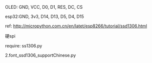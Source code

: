 OLED: GND, VCC, D0, D1, RES, DC, CS

esp32:GND, 3v3, D14, D13, D5, D4, D15

ref: http://micropython.com.cn/en/latet/esp8266/tutorial/ssd1306.html 

硬spi

require: ss1306.py

2.font_ssd1306_supportChinese.py

